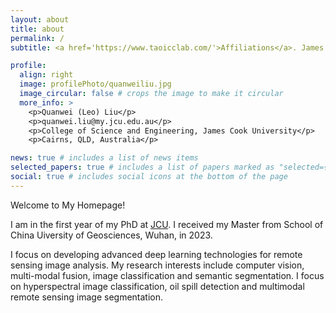 ```yaml
---
layout: about
title: about
permalink: /
subtitle: <a href='https://www.taoicclab.com/'>Affiliations</a>. James Cook University, Cairns, Australia.

profile:
  align: right
  image: profilePhoto/quanweiliu.jpg
  image_circular: false # crops the image to make it circular
  more_info: >
    <p>Quanwei (Leo) Liu</p>
    <p>quanwei.liu@my.jcu.edu.au</p>
    <p>College of Science and Engineering, James Cook University</p>
    <p>Cairns, QLD, Australia</p>

news: true # includes a list of news items
selected_papers: true # includes a list of papers marked as "selected={true}"
social: true # includes social icons at the bottom of the page
---
```

Welcome to My Homepage!

I am in the first year of my PhD at [JCU](https://www.jcu.edu.au/). I received my Master from School of China Uiversity of Geosciences, Wuhan, in 2023.

I focus on developing advanced deep learning technologies for remote sensing image analysis. My research interests include computer vision, multi-modal fusion, image classification and semantic segmentation. I focus on hyperspectral image classification, oil spill detection and multimodal remote sensing image segmentation. 

<!-- Write your biography here. Tell the world about yourself. Link to your favorite [subreddit](http://reddit.com). You can put a picture in, too. The code is already in, just name your picture `prof_pic.jpg` and put it in the `img/` folder.

Put your address / P.O. box / other info right below your picture. You can also disable any of these elements by editing `profile` property of the YAML header of your `_pages/about.md`. Edit `_bibliography/papers.bib` and Jekyll will render your [publications page](/al-folio/publications/) automatically.

Link to your social media connections, too. This theme is set up to use [Font Awesome icons](https://fontawesome.com/) and [Academicons](https://jpswalsh.github.io/academicons/), like the ones below. Add your Facebook, Twitter, LinkedIn, Google Scholar, or just disable all of them. -->
